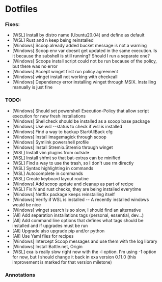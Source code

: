 # Dotfiles

### Fixes:
- [WSL] Install by distro name (Ubuntu20.04) and define as default
- [WSL] Rust and n keep being reinstalled
- [Windows] Scoop already added bucket message is not a warning
- [Windows] Scoop env var doesnt get updated in the same execution. Is it because the subshell is still running? Should I run a separate one?
- [Windows] Scoops install script could not be run because of the policy, but there was no error
- [Windows] Accept winget first run policy agreement
- [Windows] winget install not working with checkcall
- [Windows] Dependency error installing winget through MSIX. Installing manually is just fine

### TODO:

- [Windows] Should set powershell Execution-Policy that allow script execution for new fresh installations
- [Windows] Shellcheck should be installed as a scoop base package
- [Windows] Use wsl --status to check if wsl is installed
- [Windows] Find a way to backup StartAllBack cfg
- [Windows] Install imagemagick through scoop
- [Windows] Symlink powershell profile
- [Windows] Install Stremio.Stremio through winget
- [WSL] Install vim plugins from outside
- [WSL] Install shfmt so that bat-extras can be minified
- [WSL] Find a way to use the trash, so I don't use rm directly
- [WSL] Syntax highlighting in commands
- [WSL] Autocomplete in commands
- [WSL] Create keyboard layout routine
- [Windows] Add scoop update and cleanup as part of recipe
- [WSL] Fix N and rust checks, they are being installed everytime
- [Windows] Netflix package keeps reinstalling itself
- [Windows] Verify if WSL is installed -- A recently installed windows would be nice
- [Windows] winget search is so slow, I should find an alternative
- [All] Add separation installations tags (personal, essential, dev...)
- [All] Add command line options that defines what tags should be installed and if upgrades must be run
- [All] Upgrade also upgrade pip and/or python
- [All] Use Yaml files for recipes 
- [Windows] Intercept Scoop messages and use them with the log library
- [Windows] Install Battle.net, Origin
- [WSL] exa is really slow right now with the -l option. I'm using -1 option for now, but I should change it back in exa version 0.11.0 (this improvement is marked for that version miletone)

### Annotations
